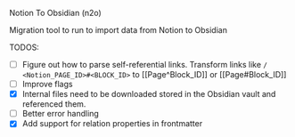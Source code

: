 Notion To Obsidian (n2o)

Migration tool to run to import data from Notion to Obsidian

TODOS:
- [ ] Figure out how to parse self-referential links. Transform links like `/   <Notion_PAGE_ID>#<BLOCK_ID>` to [[Page^Block_ID]] or [[Page#Block_ID]]
- [ ] Improve flags
- [x] Internal files need to be downloaded stored in the Obsidian vault and referenced them.
- [ ] Better error handling
- [x] Add support for relation properties in frontmatter
